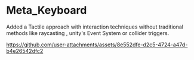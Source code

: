 # Meta_Keyboard
Added a Tactile approach with interaction techniques without traditional methods like raycasting , unity's Event System or collider triggers. 

https://github.com/user-attachments/assets/8e552dfe-d2c5-4724-a47d-b4e26542dfc2
